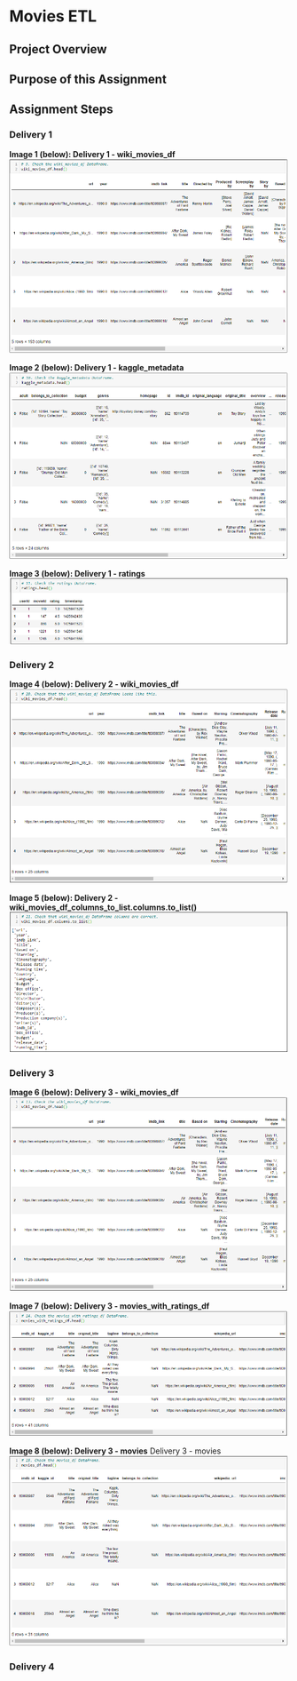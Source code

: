 # Movies ETL

## Project Overview




## Purpose of this Assignment



## Assignment Steps

### Delivery 1

**Image 1 (below): Delivery 1 - wiki_movies_df**
![wiki_movies_df](./Resources/Del1_wiki_movies_df.png)

**Image 2 (below): Delivery 1 - kaggle_metadata**
![kaggle_metadata](./Resources/Del1_kaggle_metadata.png)

**Image 3 (below): Delivery 1 - ratings**
![ratings](./Resources/Del1_ratings.png)




### Delivery 2

**Image 4 (below): Delivery 2 - wiki_movies_df**
![wiki_movies_df](./Resources/Del2_wiki_movies_df.png)


**Image 5 (below): Delivery 2 - wiki_movies_df_columns_to_list.columns.to_list()**
![wiki_movies_df_columns_to_list](./Resources/Del2_wiki_movies_df_columns_to_list.png)





### Delivery 3

**Image 6 (below): Delivery 3 - wiki_movies_df**
![wiki_movies_df](./Resources/Del3_wiki_movies_df.png)

**Image 7 (below): Delivery 3 - movies_with_ratings_df**
![movies_with_ratings_df](./Resources/Del3_movies_with_ratings_df.png)

**Image 8 (below): Delivery 3 - movies**
Delivery 3 - movies
![movies](./Resources/Del3_movies_df.png)


### Delivery 4


